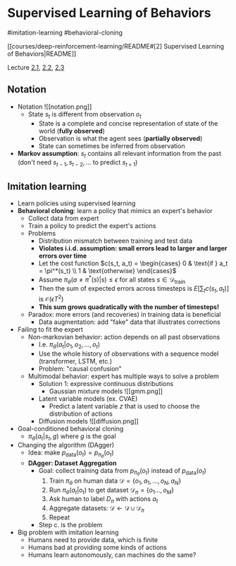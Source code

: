 # Supervised Learning of Behaviors

#imitation-learning
#behavioral-cloning

[[courses/deep-reinforcement-learning/README#[2] Supervised Learning of Behaviors|README]]

Lecture [2.1](https://youtu.be/tbLaFtYpWWU?feature=shared), [2.2](https://youtu.be/YivJ9KDjn-o?feature=shared), [2.3](https://youtu.be/ppN5ORNrMos?feature=shared)

## Notation

  - Notation ![[notation.png]]
	- State $s_t$ is different from observation $o_t$
		- State is a complete and concise representation of state of the world (**fully observed**)
		- Observation is what the agent sees (**partially observed**)
		- State can sometimes be inferred from observation
- **Markov assumption**: $s_t$ contains all relevant information from the past (don't need $s_{t-1}, s_{t-2}, \ldots$ to predict $s_{t+1}$)

## Imitation learning

- Learn policies using supervised learning
- **Behavioral cloning**: learn a policy that mimics an expert's behavior
	- Collect data from expert
	- Train a policy to predict the expert's actions
	- Problems
		- Distribution mismatch between training and test data
		- **Violates i.i.d. assumption: small errors lead to larger and larger errors over time**
		- Let the cost function $c(s_t, a_t) = \begin{cases} 0 & \text{if } a_t = \pi^*(s_t) \\ 1 & \text{otherwise} \end{cases}$
		- Assume $\pi_{\theta}(a \neq \pi^*(s)|s) \leq \epsilon$ for all states $s\in \mathcal{D}_{\text{train}}$
		- Then the sum of expected errors across timesteps is $E\left [\sum_t c(s_t, a_t) \right ]$ is $\mathcal{O}(\epsilon T^2)$
		- **This sum grows quadratically with the number of timesteps!**
	- Paradox: more errors (and recoveries) in training data is beneficial
		- Data augmentation: add "fake" data that illustrates corrections
- Failing to fit the expert
	- Non-markovian behavior: action depends on all past observations
		- I.e. $\pi_{\theta}(a_t | o_1, o_2, \ldots, o_t)$
		- Use the whole history of observations with a sequence model (transformer, LSTM, etc.)
		- Problem: "causal confusion"
	- Multimodal behavior: expert has multiple ways to solve a problem
		- Solution 1: expressive continuous distributions
			- Gaussian mixture models ![[gmm.png]]
		- Latent variable models (ex. CVAE)
			- Predict a latent variable $z$ that is used to choose the distribution of actions
		- Diffusion models ![[diffusion.png]]
- Goal-conditioned behavioral cloning
	- $\pi_{\theta}(a_t | s_t, g)$ where $g$ is the goal
- Changing the algorithm (DAgger)
	- Idea: make $p_{\text{data}}(o_t) = p_{\pi_{\theta}}(o_t)$
	- **DAgger: Dataset Aggregation**
		- Goal: collect training data from $p_{\pi_{\theta}}(o_t)$ instead of $p_{\text{data}}(o_t)$
			1. Train $\pi_{\theta}$ on human data $\mathcal{D} = \{o_1, a_1, \dots, o_N, a_N\}$
			2. Run $\pi_{\theta}(a_t|o_t)$ to get dataset $\mathcal{D}_{\pi} = \{o_1 \dots, o_M\}$
			3. Ask human to label $D_{\pi}$ with actions $a_t$
			4. Aggregate datasets: $\mathcal{D} \leftarrow \mathcal{D} \cup \mathcal{D}_{\pi}$
			5. Repeat
		- Step c. is the problem
- Big problem with imitation learning
	- Humans need to provide data, which is finite
	- Humans bad at providing some kinds of actions
	- Humans learn autonomously, can machines do the same?
